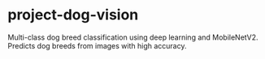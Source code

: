 # project-dog-vision
Multi-class dog breed classification using deep learning and MobileNetV2. Predicts dog breeds from images with high accuracy.
